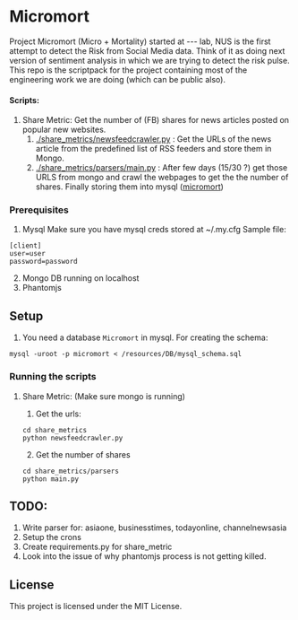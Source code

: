 # Micromort
Project Micromort (Micro + Mortality) started at --- lab, NUS is the first attempt to detect the Risk from Social Media data. Think of it as doing next version of sentiment analysis in which we are trying to detect the risk pulse.
This repo is the scriptpack for the project containing most of the engineering work we are doing (which can be public also).

#### Scripts:
1. Share Metric: Get the number of (FB) shares for news articles posted on popular new websites.
    1. [./share_metrics/newsfeedcrawler.py](./share_metrics/newsfeedcrawler.py) : Get the URLs of the news article from the predefined list of RSS feeders and store them in Mongo.
    2. [./share_metrics/parsers/main.py](./share_metrics/parsers/main.py) : After few days (15/30 ?) get those URLS from mongo and crawl the webpages to get the the number of shares. Finally storing them into mysql ([micromort](./resources/DB/mysql_schema.sql))


### Prerequisites

 1. Mysql
Make sure you have mysql creds stored at ~/.my.cfg 
 Sample file:
```
[client]
user=user
password=password
```

 2. Mongo DB running on localhost
 3. Phantomjs



## Setup
 1. You need a database `Micromort` in mysql.
For creating the schema:
```
mysql -uroot -p micromort < /resources/DB/mysql_schema.sql
```


### Running the scripts
1. Share Metric: (Make sure mongo is running)
    1. Get the urls: 
    ```
    cd share_metrics
    python newsfeedcrawler.py
    ``` 

    2. Get the number of shares
    ```
    cd share_metrics/parsers
    python main.py
    ```

## TODO:
 1. Write parser for: asiaone, businesstimes, todayonline, channelnewsasia
 2. Setup the crons
 3. Create requirements.py for share_metric
 4. Look into the issue of why phantomjs process is not getting killed.


## License
This project is licensed under the MIT License.
